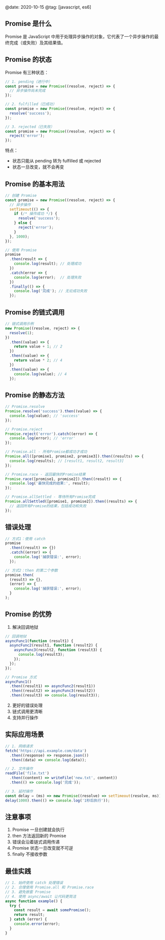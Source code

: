 @date: 2020-10-15
@tag: [javascript, es6]

## Promise 是什么

Promise 是 JavaScript 中用于处理异步操作的对象，它代表了一个异步操作的最终完成（或失败）及其结果值。

## Promise 的状态

Promise 有三种状态：

```js
// 1. pending（进行中）
const promise = new Promise((resolve, reject) => {
  // 异步操作尚未完成
});

// 2. fulfilled（已成功）
const promise = new Promise((resolve, reject) => {
  resolve('success');
});

// 3. rejected（已失败）
const promise = new Promise((resolve, reject) => {
  reject('error');
});
```

特点：

- 状态只能从 pending 转为 fulfilled 或 rejected
- 状态一旦改变，就不会再变

## Promise 的基本用法

```js
// 创建 Promise
const promise = new Promise((resolve, reject) => {
  // 异步操作
  setTimeout(() => {
    if (/* 操作成功 */) {
      resolve('success');
    } else {
      reject('error');
    }
  }, 1000);
});

// 使用 Promise
promise
  .then(result => {
    console.log(result); // 处理成功
  })
  .catch(error => {
    console.log(error);  // 处理失败
  })
  .finally(() => {
    console.log('完成'); // 无论成功失败
  });
```

## Promise 的链式调用

```js
// 链式调用示例
new Promise((resolve, reject) => {
  resolve(1);
})
  .then((value) => {
    return value + 1; // 2
  })
  .then((value) => {
    return value * 2; // 4
  })
  .then((value) => {
    console.log(value); // 4
  });
```

## Promise 的静态方法

```js
// Promise.resolve
Promise.resolve('success').then((value) => {
  console.log(value); // 'success'
});

// Promise.reject
Promise.reject('error').catch((error) => {
  console.log(error); // 'error'
});

// Promise.all - 所有Promise都成功才成功
Promise.all([promise1, promise2, promise3]).then((results) => {
  console.log(results); // [result1, result2, result3]
});

// Promise.race - 返回最快的Promise结果
Promise.race([promise1, promise2]).then((result) => {
  console.log('最快完成的结果:', result);
});

// Promise.allSettled - 等待所有Promise完成
Promise.allSettled([promise1, promise2]).then((results) => {
  // 返回所有Promise的结果，包括成功和失败
});
```

## 错误处理

```js
// 方式1：使用 catch
promise
  .then((result) => {})
  .catch((error) => {
    console.log('捕获错误:', error);
  });

// 方式2：then 的第二个参数
promise.then(
  (result) => {},
  (error) => {
    console.log('捕获错误:', error);
  }
);
```

## Promise 的优势

1. 解决回调地狱

```js
// 回调地狱
asyncFunc1(function (result1) {
  asyncFunc2(result1, function (result2) {
    asyncFunc3(result2, function (result3) {
      console.log(result3);
    });
  });
});

// Promise 方式
asyncFunc1()
  .then((result1) => asyncFunc2(result1))
  .then((result2) => asyncFunc3(result2))
  .then((result3) => console.log(result3));
```

2. 更好的错误处理
3. 链式调用更清晰
4. 支持并行操作

## 实际应用场景

```js
// 1. 网络请求
fetch('https://api.example.com/data')
  .then((response) => response.json())
  .then((data) => console.log(data));

// 2. 文件操作
readFile('file.txt')
  .then((content) => writeFile('new.txt', content))
  .then(() => console.log('完成'));

// 3. 延时操作
const delay = (ms) => new Promise((resolve) => setTimeout(resolve, ms));
delay(1000).then(() => console.log('1秒后执行'));
```

## 注意事项

1. Promise 一旦创建就会执行
2. then 方法返回新的 Promise
3. 错误会沿着链式调用传递
4. Promise 状态一旦改变就不可逆
5. finally 不接收参数

## 最佳实践

```js
// 1. 始终使用 catch 处理错误
// 2. 合理使用 Promise.all 和 Promise.race
// 3. 避免嵌套 Promise
// 4. 使用 async/await 让代码更简洁
async function example() {
  try {
    const result = await somePromise();
    return result;
  } catch (error) {
    console.error(error);
  }
}
```
